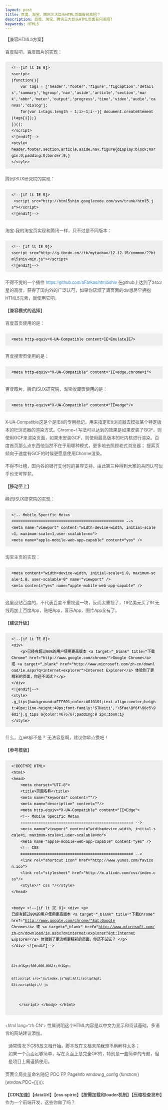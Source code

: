```yaml
---
layout: post
title: 百度、淘宝、腾讯三大巨头HTML页面有何高招？
description: 百度、淘宝、腾讯三大巨头HTML页面有何高招?
keywords: HTML5
---
```


<div class="articleCot">
    <p style="margin-bottom:15px;color:#555555;font-family:'Microsoft Yahei', 'Helvetica Neue', Helvetica, Arial, sans-serif;font-size:14px;letter-spacing:normal;line-height:25px;white-space:normal;">
        <strong>【</strong>兼容HTML5方案<strong>】</strong>
    </p>
    <p style="margin-bottom:15px;color:#555555;font-family:'Microsoft Yahei', 'Helvetica Neue', Helvetica, Arial, sans-serif;font-size:14px;letter-spacing:normal;line-height:25px;white-space:normal;">
        <span style="line-height:24px;">百度贴吧，百度图片的实现：</span>
    </p>
    <div style="color:#555555;font-family:'Microsoft Yahei', 'Helvetica Neue', Helvetica, Arial, sans-serif;font-size:14px;line-height:25px;white-space:normal;">
<pre style="padding:10px 20px;font-family:'courier new';font-size:12px;color:#000000;border-top-left-radius:0px;border-top-right-radius:0px;border-bottom-right-radius:0px;border-bottom-left-radius:0px;margin-top:20px;margin-bottom:20px;line-height:20px;word-break:break-all;word-wrap:break-word;white-space:pre-wrap;background-color:#EEEEEE;border:none;">&lt;!--[if lt IE 9]&gt;
&lt;script&gt;
(function(){
    var tags = ['header','footer','figure','figcaption','details','summary','hgroup','nav','aside','article','section','mark','abbr','meter','output','progress','time','video','audio','canvas','dialog'];
    for(var i=tags.length - 1;i&gt;-1;i--){ document.createElement(tags[i]);}
})();
&lt;/script&gt;
&lt;![endif]--&gt;
&lt;style&gt;
header,footer,section,article,aside,nav,figure{display:block;margin:0;padding:0;border:0;}
&lt;/style&gt;</pre>
    </div>
    <div style="color:#555555;font-family:'Microsoft Yahei', 'Helvetica Neue', Helvetica, Arial, sans-serif;font-size:14px;line-height:25px;white-space:normal;">
        腾讯ISUX研究院的实现：
    </div>
    <div style="color:#555555;font-family:'Microsoft Yahei', 'Helvetica Neue', Helvetica, Arial, sans-serif;font-size:14px;line-height:25px;white-space:normal;">
<pre style="padding:10px 20px;font-family:'courier new';font-size:12px;color:#000000;border-top-left-radius:0px;border-top-right-radius:0px;border-bottom-right-radius:0px;border-bottom-left-radius:0px;margin-top:20px;margin-bottom:20px;line-height:20px;word-break:break-all;word-wrap:break-word;white-space:pre-wrap;background-color:#EEEEEE;border:none;">&lt;!--[if lt IE 9]&gt;
 &lt;script src="http://html5shim.googlecode.com/svn/trunk/html5.js"&gt;&lt;/script&gt;
&lt;![endif]--&gt;</pre>
    </div>
    <div style="color:#555555;font-family:'Microsoft Yahei', 'Helvetica Neue', Helvetica, Arial, sans-serif;font-size:14px;line-height:25px;white-space:normal;">
        淘宝-我的淘宝页实现和腾讯一样，只不过是不同版本：
    </div>
    <div style="color:#555555;font-family:'Microsoft Yahei', 'Helvetica Neue', Helvetica, Arial, sans-serif;font-size:14px;line-height:25px;white-space:normal;">
<pre style="padding:10px 20px;font-family:'courier new';font-size:12px;color:#000000;border-top-left-radius:0px;border-top-right-radius:0px;border-bottom-right-radius:0px;border-bottom-left-radius:0px;margin-top:20px;margin-bottom:20px;line-height:20px;word-break:break-all;word-wrap:break-word;white-space:pre-wrap;background-color:#EEEEEE;border:none;">&lt;!-- [if lt IE 9]&gt;
&lt;script src="http://g.tbcdn.cn//tb/mytaobao/12.12.15/common/??html5shiv-min.js"&gt;&lt;/script&gt;
&lt;![endif]--&gt;</pre>
    </div>
    <p style="margin-bottom:15px;color:#555555;font-family:'Microsoft Yahei', 'Helvetica Neue', Helvetica, Arial, sans-serif;font-size:14px;letter-spacing:normal;line-height:25px;white-space:normal;">
        不得不提的一个插件&nbsp;<a href="https://github.com/aFarkas/html5shiv" target="_blank" rel="nofollow" data-original-title="" title="" style="color:#428BCA;text-decoration:none;">https://github.com/aFarkas/html5shiv</a>&nbsp;在github上达到了3453星的高度，获得了国内外的广泛认可，如果你厌烦了满页面的div想尽早拥抱HTML5元素，就使用它吧。
    </p>
    <p style="margin-bottom:15px;color:#555555;font-family:'Microsoft Yahei', 'Helvetica Neue', Helvetica, Arial, sans-serif;font-size:14px;letter-spacing:normal;line-height:25px;white-space:normal;">
        <strong>【兼容模式的选择】</strong>
    </p>
    <p style="margin-bottom:15px;color:#555555;font-family:'Microsoft Yahei', 'Helvetica Neue', Helvetica, Arial, sans-serif;font-size:14px;letter-spacing:normal;line-height:25px;white-space:normal;">
        百度首页使用的是：
    </p>
    <div style="color:#555555;font-family:'Microsoft Yahei', 'Helvetica Neue', Helvetica, Arial, sans-serif;font-size:14px;line-height:25px;white-space:normal;">
        <pre style="padding:10px 20px;font-family:'courier new';font-size:12px;color:#000000;border-top-left-radius:0px;border-top-right-radius:0px;border-bottom-right-radius:0px;border-bottom-left-radius:0px;margin-top:20px;margin-bottom:20px;line-height:20px;word-break:break-all;word-wrap:break-word;white-space:pre-wrap;background-color:#EEEEEE;border:none;">&lt;meta http-equiv=X-UA-Compatible content=IE=EmulateIE7&gt;</pre>
    </div>
    <div style="color:#555555;font-family:'Microsoft Yahei', 'Helvetica Neue', Helvetica, Arial, sans-serif;font-size:14px;line-height:25px;white-space:normal;">
        百度搜索页使用的是：
    </div>
    <div style="color:#555555;font-family:'Microsoft Yahei', 'Helvetica Neue', Helvetica, Arial, sans-serif;font-size:14px;line-height:25px;white-space:normal;">
        <pre style="padding:10px 20px;font-family:'courier new';font-size:12px;color:#000000;border-top-left-radius:0px;border-top-right-radius:0px;border-bottom-right-radius:0px;border-bottom-left-radius:0px;margin-top:20px;margin-bottom:20px;line-height:20px;word-break:break-all;word-wrap:break-word;white-space:pre-wrap;background-color:#EEEEEE;border:none;">&lt;meta http-equiv="X-UA-Compatible" content="IE=edge,chrome=1"&gt;</pre>
    </div>
    <div style="color:#555555;font-family:'Microsoft Yahei', 'Helvetica Neue', Helvetica, Arial, sans-serif;font-size:14px;line-height:25px;white-space:normal;">
        百度图片，腾讯ISUX研究院，淘宝收藏页使用的是：
    </div>
    <div style="color:#555555;font-family:'Microsoft Yahei', 'Helvetica Neue', Helvetica, Arial, sans-serif;font-size:14px;line-height:25px;white-space:normal;">
        <pre style="padding:10px 20px;font-family:'courier new';font-size:12px;color:#000000;border-top-left-radius:0px;border-top-right-radius:0px;border-bottom-right-radius:0px;border-bottom-left-radius:0px;margin-top:20px;margin-bottom:20px;line-height:20px;word-break:break-all;word-wrap:break-word;white-space:pre-wrap;background-color:#EEEEEE;border:none;">&lt;meta http-equiv="X-UA-Compatible" content="IE=edge"/&gt;</pre>
    </div>
    <div style="color:#555555;font-family:'Microsoft Yahei', 'Helvetica Neue', Helvetica, Arial, sans-serif;font-size:14px;line-height:25px;white-space:normal;">
        <p style="margin-bottom:15px;">
            X-UA-Compatible这是个是IE8的专用标记，用来指定IE8浏览器去模拟某个特定版本的IE浏览器的渲染方式。Chrome=1写法可以达到的效果是如果安装了GCF，则使用GCF来渲染页面，如果未安装GCF，则使用最高版本的IE内核进行渲染。百度首页那么点东西他当然不在乎用哪种模式，更多地去照顾老式浏览器； 搜索页倾向于速度有GCF的时候更愿意使用Chorme渲染。
        </p>
        <p style="margin-bottom:15px;">
            不得不吐槽，国内各的银行支付时的兼容支持，由此第三种得到大家的共同认可似乎也无可厚非。
        </p>
    </div>
    <p style="margin-bottom:15px;color:#555555;font-family:'Microsoft Yahei', 'Helvetica Neue', Helvetica, Arial, sans-serif;font-size:14px;letter-spacing:normal;line-height:25px;white-space:normal;">
        <strong>【移动至上】</strong>
    </p>
    <p style="margin-bottom:15px;color:#555555;font-family:'Microsoft Yahei', 'Helvetica Neue', Helvetica, Arial, sans-serif;font-size:14px;letter-spacing:normal;line-height:25px;white-space:normal;">
        腾讯ISUX研究院的实现：
    </p>
    <div style="color:#555555;font-family:'Microsoft Yahei', 'Helvetica Neue', Helvetica, Arial, sans-serif;font-size:14px;line-height:25px;white-space:normal;">
<pre style="padding:10px 20px;font-family:'courier new';font-size:12px;color:#000000;border-top-left-radius:0px;border-top-right-radius:0px;border-bottom-right-radius:0px;border-bottom-left-radius:0px;margin-top:20px;margin-bottom:20px;line-height:20px;word-break:break-all;word-wrap:break-word;white-space:pre-wrap;background-color:#EEEEEE;border:none;">&lt;!-- Mobile Specific Metas
================================================== --&gt;
&lt;meta name="viewport" content="width=device-width, initial-scale=1, maximum-scale=1,user-scalable=no"&gt;
&lt;meta name="apple-mobile-web-app-capable" content="yes" /&gt;</pre>
    </div>
    <div style="color:#555555;font-family:'Microsoft Yahei', 'Helvetica Neue', Helvetica, Arial, sans-serif;font-size:14px;line-height:25px;white-space:normal;">
        淘宝主页的实现：
    </div>
    <div style="color:#555555;font-family:'Microsoft Yahei', 'Helvetica Neue', Helvetica, Arial, sans-serif;font-size:14px;line-height:25px;white-space:normal;">
<pre style="padding:10px 20px;font-family:'courier new';font-size:12px;color:#000000;border-top-left-radius:0px;border-top-right-radius:0px;border-bottom-right-radius:0px;border-bottom-left-radius:0px;margin-top:20px;margin-bottom:20px;line-height:20px;word-break:break-all;word-wrap:break-word;white-space:pre-wrap;background-color:#EEEEEE;border:none;">&lt;meta content="width=device-width, initial-scale=1.0, maximum-scale=1.0, user-scalable=0" name="viewport" /&gt;
&lt;meta content="yes" name="apple-mobile-web-app-capable" /&gt;</pre>
    </div>
    <p style="margin-bottom:15px;color:#555555;font-family:'Microsoft Yahei', 'Helvetica Neue', Helvetica, Arial, sans-serif;font-size:14px;letter-spacing:normal;line-height:25px;white-space:normal;">
        这里没贴百度的，不代表百度不重视这一块，反而太重视了，19亿美元买了91无线再加上百度App，贴吧App，音乐App，图片App全有了。
    </p>
    <p style="margin-bottom:15px;color:#555555;font-family:'Microsoft Yahei', 'Helvetica Neue', Helvetica, Arial, sans-serif;font-size:14px;letter-spacing:normal;line-height:25px;white-space:normal;">
        <strong>【建议升级】</strong>
    </p>
    <div style="color:#555555;font-family:'Microsoft Yahei', 'Helvetica Neue', Helvetica, Arial, sans-serif;font-size:14px;line-height:25px;white-space:normal;">
<pre style="padding:10px 20px;font-family:'courier new';font-size:12px;color:#000000;border-top-left-radius:0px;border-top-right-radius:0px;border-bottom-right-radius:0px;border-bottom-left-radius:0px;margin-top:20px;margin-bottom:20px;line-height:20px;word-break:break-all;word-wrap:break-word;white-space:pre-wrap;background-color:#EEEEEE;border:none;">&lt;!--[if lt IE 8]&gt;
&lt;div&gt;
    &lt;p&gt;已经有超过90%的用户使用更高版本 &lt;a target="_blank" title="下载Chrome" href="http://www.google.com/chrome/"&gt;Google Chrome&lt;/a&gt; 或 &lt;a target="_blank" href="http://www.microsoft.com/zh-cn/download/ie.aspx?q=internet+explorer"&gt;Internet Explorer&lt;/a&gt; 体验到了更精彩的页面，你还不试试？&lt;/p&gt;
&lt;/div&gt;
&lt;![endif]--&gt;
&lt;style&gt;
.g_tips{background:#FFF691;color:#010101;text-align:center;height:40px;line-height:40px;font-family:'STHeiti','\5fae\8f6f\96c5\9ed1'}.g_tips a{color:#676767;padding:0 2px;zoom:1}
&lt;/style&gt;</pre>
    </div>
    <p style="margin-bottom:15px;color:#555555;font-family:'Microsoft Yahei', 'Helvetica Neue', Helvetica, Arial, sans-serif;font-size:14px;letter-spacing:normal;line-height:25px;white-space:normal;">
        什么，连ie8都不是？ 无法容忍啊，建议你早点换吧！
    </p>
    <p style="margin-bottom:15px;color:#555555;font-family:'Microsoft Yahei', 'Helvetica Neue', Helvetica, Arial, sans-serif;font-size:14px;letter-spacing:normal;line-height:25px;white-space:normal;">
        <strong>【参考模版】</strong>
    </p>
    <div style="color:#555555;font-family:'Microsoft Yahei', 'Helvetica Neue', Helvetica, Arial, sans-serif;font-size:14px;line-height:25px;white-space:normal;">
<pre style="padding:10px 20px;font-family:'courier new';font-size:12px;color:#000000;border-top-left-radius:0px;border-top-right-radius:0px;border-bottom-right-radius:0px;border-bottom-left-radius:0px;margin-top:20px;margin-bottom:20px;line-height:20px;word-break:break-all;word-wrap:break-word;white-space:pre-wrap;background-color:#EEEEEE;border:none;">&lt;!DOCTYPE HTML&gt;
&lt;html&gt;
&lt;head&gt;
    &lt;meta charset="UTF-8"&gt;
    &lt;title&gt;页面名称&lt;/title&gt;
    &lt;meta name="keywords" content=""/&gt;
    &lt;meta name="description" content=""/&gt;
    &lt;meta http-equiv="X-UA-Compatible" content="IE=Edge"&gt;
    &lt;!-- Mobile Specific Metas
    ================================================== --&gt;
    &lt;meta name="viewport" content="width=device-width, initial-scale=1, maximum-scale=1,user-scalable=no"&gt;
    &lt;meta name="apple-mobile-web-app-capable" content="yes" /&gt;
    &lt;!-- CSS
    ================================================== --&gt;
    &lt;link rel="shortcut icon" href="http://www.yunos.com/favicon.ico"&gt;
    &lt;link rel="stylesheet" href="http://m.alicdn.com/css/index.css"/&gt;
    &lt;style&gt;/* css */&lt;/style&gt;
&lt;/head&gt;

&lt;body&gt;
    &lt;!--[if lt IE 8]&gt;
    &lt;div&gt;
        &lt;p&gt;
            已经有超过90%的用户使用更高版本
            &lt;a target="_blank" title="下载Chrome" href="http://www.google.com/chrome/"&gt;Google Chrome&lt;/a&gt;
            或
            &lt;a target="_blank" href="http://www.microsoft.com/zh-cn/download/ie.aspx?q=internet+explorer"&gt;Internet Explorer&lt;/a&gt;
            体验到了更流畅更精彩的页面，你还不试试？
        &lt;/p&gt;
    &lt;/div&gt;
    &lt;![endif]--&gt;

    &lt;h1&gt;300,000,00&lt;/h1&gt;

    &lt;script src="js/index.js"&gt;&lt;/script&gt;
    &lt;script&gt;// js
　　&lt;/script&gt;
&lt;/body&gt;
&lt;/html&gt;</pre>
    </div>
    <p style="margin-bottom:15px;color:#555555;font-family:'Microsoft Yahei', 'Helvetica Neue', Helvetica, Arial, sans-serif;font-size:14px;letter-spacing:normal;line-height:25px;white-space:normal;">
        &lt;html lang=”zh-CN”&gt;&nbsp;性属说明这个HTML内容是以中文为显示和阅读基础，多语言的网站建议添加。
    </p>
    <ul style="padding:0px;margin:0px 0px 16px 10px;list-style:none;color:#555555;font-family:'Microsoft Yahei', 'Helvetica Neue', Helvetica, Arial, sans-serif;font-size:14px;line-height:25px;white-space:normal;">
        <li style="background-image:url(data:image/gif;padding-left:20px;margin-bottom:10px;background-position:0px 10px;background-repeat:no-repeat no-repeat;">
            通常情况下CSS放文档开始，脚本放在文档末尾我想不用解释太多；
        </li>
        <li style="background-image:url(data:image/gif;padding-left:20px;margin-bottom:10px;background-position:0px 10px;background-repeat:no-repeat no-repeat;">
            如果一个页面足够简单，写在页面上是完全OK的，特别是一些简单的专题，但是项目上需谨慎使用。
        </li>
    </ul>
    <p style="margin-bottom:15px;color:#555555;font-family:'Microsoft Yahei', 'Helvetica Neue', Helvetica, Arial, sans-serif;font-size:14px;letter-spacing:normal;line-height:25px;white-space:normal;">
        页面全局变量命名随记 PDC FP PageInfo&nbsp;window.g_config&nbsp;(function(){window.PDC={}})();
    </p>
    <p style="margin-bottom:15px;color:#555555;font-family:'Microsoft Yahei', 'Helvetica Neue', Helvetica, Arial, sans-serif;font-size:14px;letter-spacing:normal;line-height:25px;white-space:normal;">
        <strong style="line-height:24px;">【CDN加速】【dataUrl】【css spirte】【按需加载和loader机制】【压缩检查发布】</strong><span style="line-height:24px;">作为一个前端开发，这些你做了吗？</span>
    </p>
</div>